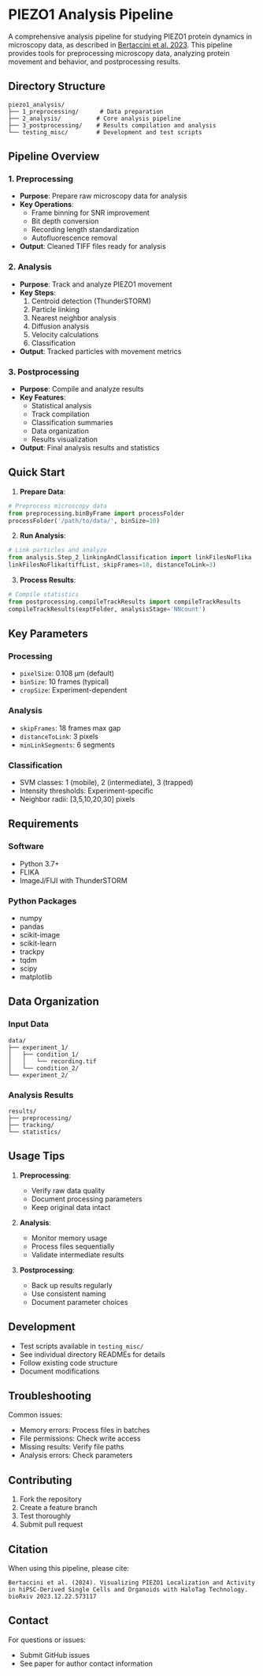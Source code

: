 # PIEZO1 Analysis Pipeline

A comprehensive analysis pipeline for studying PIEZO1 protein dynamics in microscopy data, as described in [Bertaccini et al. 2023](https://doi.org/10.1101/2023.12.22.573117). This pipeline provides tools for preprocessing microscopy data, analyzing protein movement and behavior, and postprocessing results.

## Directory Structure
```
piezo1_analysis/
├── 1_preprocessing/      # Data preparation
├── 2_analysis/          # Core analysis pipeline
├── 3_postprocessing/    # Results compilation and analysis
└── testing_misc/        # Development and test scripts
```

## Pipeline Overview

### 1. Preprocessing
- **Purpose**: Prepare raw microscopy data for analysis
- **Key Operations**:
  - Frame binning for SNR improvement
  - Bit depth conversion
  - Recording length standardization
  - Autofluorescence removal
- **Output**: Cleaned TIFF files ready for analysis

### 2. Analysis
- **Purpose**: Track and analyze PIEZO1 movement
- **Key Steps**:
  1. Centroid detection (ThunderSTORM)
  2. Particle linking
  3. Nearest neighbor analysis
  4. Diffusion analysis
  5. Velocity calculations
  6. Classification
- **Output**: Tracked particles with movement metrics

### 3. Postprocessing
- **Purpose**: Compile and analyze results
- **Key Features**:
  - Statistical analysis
  - Track compilation
  - Classification summaries
  - Data organization
  - Results visualization
- **Output**: Final analysis results and statistics

## Quick Start

1. **Prepare Data**:
```python
# Preprocess microscopy data
from preprocessing.binByFrame import processFolder
processFolder('/path/to/data/', binSize=10)
```

2. **Run Analysis**:
```python
# Link particles and analyze
from analysis.Step_2_linkingAndClassification import linkFilesNoFlika
linkFilesNoFlika(tiffList, skipFrames=18, distanceToLink=3)
```

3. **Process Results**:
```python
# Compile statistics
from postprocessing.compileTrackResults import compileTrackResults
compileTrackResults(exptFolder, analysisStage='NNcount')
```

## Key Parameters

### Processing
- `pixelSize`: 0.108 μm (default)
- `binSize`: 10 frames (typical)
- `cropSize`: Experiment-dependent

### Analysis
- `skipFrames`: 18 frames max gap
- `distanceToLink`: 3 pixels
- `minLinkSegments`: 6 segments

### Classification
- SVM classes: 1 (mobile), 2 (intermediate), 3 (trapped)
- Intensity thresholds: Experiment-specific
- Neighbor radii: [3,5,10,20,30] pixels

## Requirements

### Software
- Python 3.7+
- FLIKA
- ImageJ/FIJI with ThunderSTORM

### Python Packages
- numpy
- pandas
- scikit-image
- scikit-learn
- trackpy
- tqdm
- scipy
- matplotlib

## Data Organization

### Input Data
```
data/
├── experiment_1/
│   ├── condition_1/
│   │   └── recording.tif
│   └── condition_2/
└── experiment_2/
```

### Analysis Results
```
results/
├── preprocessing/
├── tracking/
└── statistics/
```

## Usage Tips

1. **Preprocessing**:
   - Verify raw data quality
   - Document processing parameters
   - Keep original data intact

2. **Analysis**:
   - Monitor memory usage
   - Process files sequentially
   - Validate intermediate results

3. **Postprocessing**:
   - Back up results regularly
   - Use consistent naming
   - Document parameter choices

## Development

- Test scripts available in `testing_misc/`
- See individual directory READMEs for details
- Follow existing code structure
- Document modifications

## Troubleshooting

Common issues:
- Memory errors: Process files in batches
- File permissions: Check write access
- Missing results: Verify file paths
- Analysis errors: Check parameters

## Contributing

1. Fork the repository
2. Create a feature branch
3. Test thoroughly
4. Submit pull request

## Citation

When using this pipeline, please cite:
```
Bertaccini et al. (2024). Visualizing PIEZO1 Localization and Activity in hiPSC-Derived Single Cells and Organoids with HaloTag Technology. bioRxiv 2023.12.22.573117
```

## Contact

For questions or issues:
- Submit GitHub issues
- See paper for author contact information
